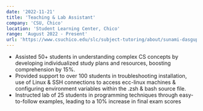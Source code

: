 ```yaml
---
date: '2022-11-21'
title: 'Teaching & Lab Assistant'
company: 'CSU, Chico'
location: 'Student Learning Center, Chico'
range: 'August 2022 - Present'
url: 'https://www.csuchico.edu/slc/subject-tutoring/about/sunami-dasgupta.shtml'
---
```


<!-- - Write modern, performant, maintainable code for a diverse array of client and internal projects -->
- Assisted 50+ students in understanding complex CS concepts by developing individualized study plans and resources, boosting comprehension by 15%.
- Provided support to over 100 students in troubleshooting installation, use of Linux & SSH connections to access ecc-linux machines & configuring environment variables within the .zsh & bash source file.
- Instructed lab of 25 students in programming techniques through easy-to-follow examples, leading to a 10% increase in final exam scores
